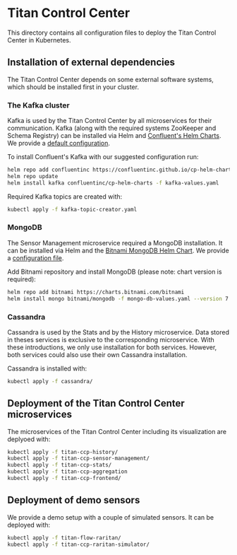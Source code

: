 # Titan Control Center

This directory contains all configuration files to deploy the Titan Control Center in Kubernetes.

## Installation of external dependencies

The Titan Control Center depends on some external software systems, which should be installed first in your cluster.

### The Kafka cluster

Kafka is used by the Titan Control Center by all microservices for their communication. Kafka (along with the required systems ZooKeeper and Schema Registry) can be installed via Helm and [Confluent's Helm Charts](https://github.com/confluentinc/cp-helm-charts). We provide a [default configuration](infrastructure/kafka/values.yaml).

To install Confluent's Kafka with our suggested configuration run:

```sh
helm repo add confluentinc https://confluentinc.github.io/cp-helm-charts/
helm repo update
helm install kafka confluentinc/cp-helm-charts -f kafka-values.yaml
```

Required Kafka topics are created with:

```sh
kubectl apply -f kafka-topic-creator.yaml
```

### MongoDB

The Sensor Management microservice required a MongoDB installation. It can be installed via Helm and the [Bitnami MongoDB Helm Chart](https://github.com/bitnami/charts/tree/master/bitnami/mongodb). We provide a [configuration file](mongo-db-values.yaml).

Add Bitnami repository and install MongoDB (please note: chart version is required):

```sh
helm repo add bitnami https://charts.bitnami.com/bitnami
helm install mongo bitnami/mongodb -f mongo-db-values.yaml --version 7.8.10
```

### Cassandra

Cassandra is used by the Stats and by the History microservice. Data stored in theses services is exclusive to the corresponding microservice. With these introductions, we only use installation for both services. However, both services could also use their own Cassandra installation.

Cassandra is installed with:

```sh
kubectl apply -f cassandra/
```


## Deployment of the Titan Control Center microservices

The microservices of the Titan Control Center including its visualization are deplyoed with:

```sh
kubectl apply -f titan-ccp-history/
kubectl apply -f titan-ccp-sensor-management/
kubectl apply -f titan-ccp-stats/
kubectl apply -f titan-ccp-aggregation
kubectl apply -f titan-ccp-frontend/
```


## Deployment of demo sensors

We provide a demo setup with a couple of simulated sensors. It can be deployed with:

```sh
kubectl apply -f titan-flow-raritan/
kubectl apply -f titan-ccp-raritan-simulator/
```
